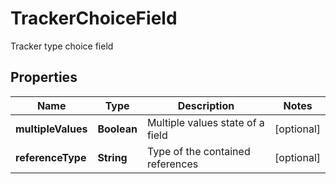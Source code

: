 

# TrackerChoiceField

Tracker type choice field

## Properties

Name | Type | Description | Notes
------------ | ------------- | ------------- | -------------
**multipleValues** | **Boolean** | Multiple values state of a field |  [optional]
**referenceType** | **String** | Type of the contained references |  [optional]



